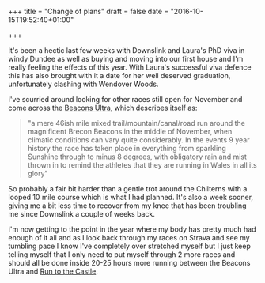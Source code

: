 +++
title = "Change of plans"
draft = false
date = "2016-10-15T19:52:40+01:00"

+++

It's been a hectic last few weeks with Downslink and Laura's PhD viva in windy Dundee as well as buying and moving into our first house and I'm really feeling the effects of this year. With Laura's successful viva defence this has also brought with it a date for her well deserved graduation, unfortunately clashing with Wendover Woods.

I've scurried around looking for other races still open for November and come across the [Beacons Ultra](http://www.beaconsultra.com/), which describes itself as:

> "a mere 46ish mile mixed trail/mountain/canal/road run around the magnificent Brecon Beacons in the middle of November, when climatic conditions can vary quite considerably. In the events 9 year history the race has taken place in everything from sparkling Sunshine through to minus 8 degrees, with obligatory rain and mist thrown in to remind the athletes that they are running in Wales in all its glory"

So probably a fair bit harder than a gentle trot around the Chilterns with a looped 10 mile course which is what I had planned. It's also a week sooner, giving me a bit less time to recover from my knee that has been troubling me since Downslink a couple of weeks back.

I'm now getting to the point in the year where my body has pretty much had enough of it all and as I look back through my races on Strava and see my tumbling pace I know I've completely over stretched myself but I just keep telling myself that I only need to put myself through 2 more races and should all be done inside 20-25 hours more running between the Beacons Ultra and [Run to the Castle](http://codrc.co.uk/run-to-the-castle).
